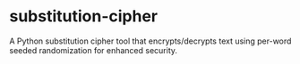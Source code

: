 # substitution-cipher
A Python substitution cipher tool that encrypts/decrypts text using per-word seeded randomization for enhanced security.
